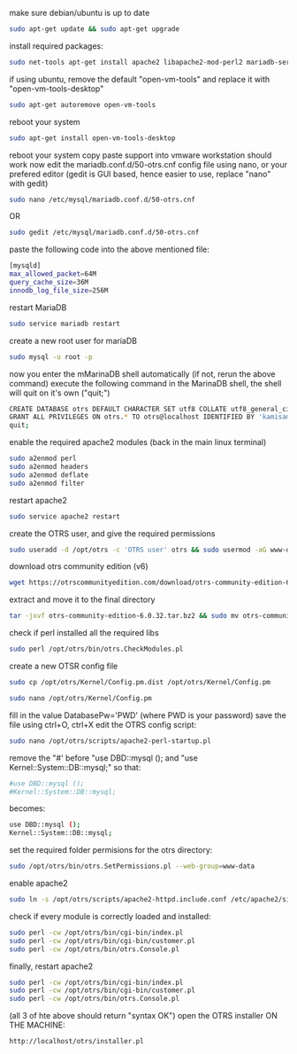 make sure debian/ubuntu is up to date
```bash
sudo apt-get update && sudo apt-get upgrade
```
install required packages:
```bash
sudo net-tools apt-get install apache2 libapache2-mod-perl2 mariadb-server libdatetime-perl libcrypt-eksblowfish-perl libcrypt-ssleay-perl libgd-graph-perl libapache-dbi-perl libsoap-lite-perl libarchive-zip-perl libgd-text-perl libnet-dns-perl libpdf-api2-perl libauthen-ntlm-perl libdbd-odbc-perl libjson-xs-perl libyaml-libyaml-perl libxml-libxml-perl libencode-hanextra-perl libxml-libxslt-perl libpdf-api2-simple-perl libmail-imapclient-perl libtemplate-perl libtext-csv-xs-perl libdbd-pg-perl libapache2-mod-perl2 libtemplate-perl libnet-dns-perl libnet-ldap-perl libio-socket-ssl-perl libmoo-perl libdbd-mysql-perl -y
```
if using ubuntu, remove the default "open-vm-tools" and replace it with "open-vm-tools-desktop"
```bash
sudo apt-get autoremove open-vm-tools
```
reboot your system
```bash
sudo apt-get install open-vm-tools-desktop
```
reboot your system
copy paste support into vmware workstation should work now
edit the mariadb.conf.d/50-otrs.cnf config file using nano, or your prefered editor (gedit is GUI based, hence easier to use, replace "nano" with gedit)
```bash
sudo nano /etc/mysql/mariadb.conf.d/50-otrs.cnf
```
OR
```bash
sudo gedit /etc/mysql/mariadb.conf.d/50-otrs.cnf
```
paste the following code into the above mentioned file:
```bash
[mysqld]
max_allowed_packet=64M
query_cache_size=36M
innodb_log_file_size=256M
```
restart MariaDB
```bash
sudo service mariadb restart
```
create a new root user for mariaDB
```bash
sudo mysql -u root -p
```
now you enter the mMarinaDB shell automatically (if not, rerun the above command)
execute the following command in the MarinaDB shell, the shell will quit on it's own ("quit;")
```bash
CREATE DATABASE otrs DEFAULT CHARACTER SET utf8 COLLATE utf8_general_ci; 
GRANT ALL PRIVILEGES ON otrs.* TO otrs@localhost IDENTIFIED BY 'kamisama123';
quit;
```
enable the required apache2 modules (back in the main linux terminal)
```bash
sudo a2enmod perl
sudo a2enmod headers
sudo a2enmod deflate
sudo a2enmod filter
```
restart apache2
```bash
sudo service apache2 restart
```
create the OTRS user, and give the required permissions
```bash
sudo useradd -d /opt/otrs -c 'OTRS user' otrs && sudo usermod -aG www-data otrs
```
download otrs community edition (v6)
```bash
wget https://otrscommunityedition.com/download/otrs-community-edition-6.0.32.tar.bz2
```
extract and move it to the final directory
```bash
tar -jxvf otrs-community-edition-6.0.32.tar.bz2 && sudo mv otrs-community-edition-6.0.32 /opt/otrs
```
check if perl installed all the required libs
```bash
sudo perl /opt/otrs/bin/otrs.CheckModules.pl
```
create a new OTSR config file
```bash
sudo cp /opt/otrs/Kernel/Config.pm.dist /opt/otrs/Kernel/Config.pm
```
```bash
sudo nano /opt/otrs/Kernel/Config.pm
```
fill in the value DatabasePw='PWD' (where PWD is your password)
save the file using ctrl+O, ctrl+X
edit the OTRS config script:
```bash
sudo nano /opt/otrs/scripts/apache2-perl-startup.pl
```
remove the "#' before "use DBD::mysql ();  and "use Kernel::System::DB::mysql;"
so that:
```bash
#use DBD::mysql ();
#Kernel::System::DB::mysql;
```
becomes:
```bash
use DBD::mysql ();
Kernel::System::DB::mysql;
```
set the required folder permisions for the otrs directory:
```bash
sudo /opt/otrs/bin/otrs.SetPermissions.pl --web-group=www-data
```
enable apache2
```bash
sudo ln -s /opt/otrs/scripts/apache2-httpd.include.conf /etc/apache2/sites-enabled/otrs.conf
```
check if every module is correctly loaded and installed:
```bash
sudo perl -cw /opt/otrs/bin/cgi-bin/index.pl 
sudo perl -cw /opt/otrs/bin/cgi-bin/customer.pl
sudo perl -cw /opt/otrs/bin/otrs.Console.pl
```
finally, restart apache2
```bash
sudo perl -cw /opt/otrs/bin/cgi-bin/index.pl
sudo perl -cw /opt/otrs/bin/cgi-bin/customer.pl
sudo perl -cw /opt/otrs/bin/otrs.Console.pl
```
(all 3 of hte above should return "syntax OK")
open the OTRS installer ON THE MACHINE:
```html5
http://localhost/otrs/installer.pl
```

